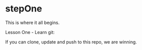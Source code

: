 stepOne
=======

This is where it all begins.


Lesson One - Learn git:

If you can clone, update and push to this repo, we are winning.
